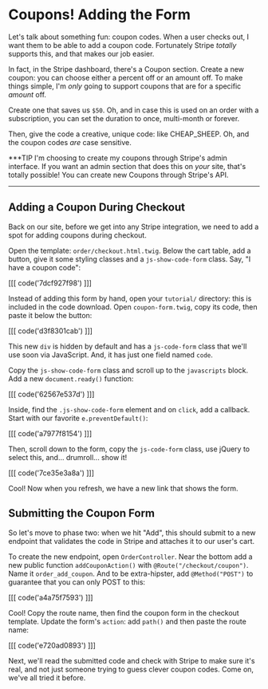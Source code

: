 # Coupons! Adding the Form

Let's talk about something fun: coupon codes. When a user checks out, I want them
to be able to add a coupon code. Fortunately Stripe *totally* supports this, and
that makes our job easier.

In fact, in the Stripe dashboard, there's a Coupon section. Create a new coupon:
you can choose either a percent off or an amount off. To make things simple, I'm
*only* going to support coupons that are for a specific *amount* off.

Create one that saves us `$50`. Oh, and in case this is used on an order with a
subscription, you can set the duration to once, multi-month or forever.

Then, give the code a creative, unique code: like CHEAP_SHEEP. Oh, and the coupon
codes *are* case sensitive.

***TIP
I'm choosing to create my coupons through Stripe's admin interface. If you want
an admin section that does this on *your* site, that's totally possible! You can
create new Coupons through Stripe's API.
***

## Adding a Coupon During Checkout

Back on our site, before we get into any Stripe integration, we need to add a spot
for adding coupons during checkout.

Open the template: `order/checkout.html.twig`. Below the cart table, add a button,
give it some styling classes and a `js-show-code-form` class. Say, "I have a coupon code":

[[[ code('7dcf927f98') ]]]

Instead of adding this form by hand, open your `tutorial/` directory: this is
included in the code download. Open `coupon-form.twig`, copy its code, then paste
it below the button:

[[[ code('d3f8301cab') ]]]

This new `div` is hidden by default and has a `js-code-form` class that we'll use soon
via JavaScript. And, it has just one field named `code`. 

Copy the `js-show-code-form` class and scroll up to the `javascripts` block. Add
a new `document.ready()` function:

[[[ code('62567e537d') ]]]

Inside, find the `.js-show-code-form` element and on `click`, add a callback. Start
with our favorite `e.preventDefault()`:

[[[ code('a7977f8154') ]]]

Then, scroll down to the form, copy the `js-code-form` class, use jQuery to select this,
and... drumroll... show it!

[[[ code('7ce35e3a8a') ]]]

Cool! Now when you refresh, we have a new link that shows the form. 

## Submitting the Coupon Form

So let's move to phase two: when we hit "Add", this should submit to a new endpoint
that validates the code in Stripe and attaches it to our user's cart.

To create the new endpoint, open `OrderController`. Near the bottom add a new public
function `addCouponAction()` with `@Route("/checkout/coupon")`. Name it `order_add_coupon`.
And to be extra-hipster, add `@Method("POST")` to guarantee that you can only POST
to this:

[[[ code('a4a75f7593') ]]]

Cool! Copy the route name, then find the coupon form in the checkout template. Update
the form's `action`: add `path()` and then paste the route name:

[[[ code('e720ad0893') ]]]

Next, we'll read the submitted code and check with Stripe to make sure it's real,
and not just someone trying to guess clever coupon codes. Come on, we've all tried
it before.
